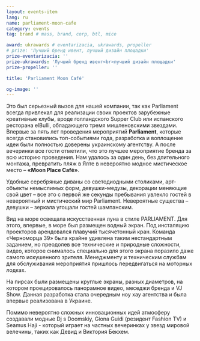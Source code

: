 ```yaml
---
layout: events-item
lang: ru
name: parliament-moon-cafe
category: events
tag: brand # mass, brand, corp, btl, mice

award: ukrawards # eventarizacia, ukrawards, propeller
# prize: 'Лучший бренд ивент, лучший дизайн площадки'
prize-eventarizacia: ''
prize-ukrawards: 'Лучший бренд ивент<br>лучший дизайн площадки'
prize-propeller: ''

title: 'Parliament Moon Café'

og-image: ''
---
```


Это был серьезный вызов для нашей компании, так как Parliament всегда привлекал для реализации своих проектов зарубежные креативные клубы, вроде голландского Supper Club или испанского ресторана elBulli, обладающего тремя мишленовскими звездами. Впервые за пять лет проведения мероприятий <b>Parliament</b>, которые всегда становились топ-событиями года, разработка и воплощение идеи были полностью доверены украинскому агентству. А после вечеринки все гости отметили, что это лучшее мероприятие бренда за всю историю проведения. Нам удалось за один день, без длительного монтажа, превратить пляж в Ялте в невероятно модное мистическое место – <b>«Moon Place Café»</b>.

Удобные серебряные диваны со светодиодными столиками, арт-объекты немыслимых форм, девушки-медузы, декорации меняющие свой цвет – все это с первой же секунды пребывания увлекло гостей в невероятный и мистический мир Parliament.
Невероятные существа –  девушки – зеркала угощали гостей шампанским.
 
Вид на море освещала искусственная луна в стиле PARLIAMENT. Для этого, впервые, в море был размещен водный экран. Под инсталяцию проекторов арендовался плавучий тысячетонный кран. Команда «Черноморца 39» была крайне удивлена таким нестандартным заданием, но преодолев все технические и природные сложности, видео, которое снималось специально для этого экрана поразило даже самого искушенного зрителя. Менеджменту и техническим службам для обслуживания мероприятия пришлось передвигаться на моторных лодках.
 
На пирсах были размещены круглые экраны, разных диаметров, на котором проецировалось панорамное видео,  меседжи бренда и VJ Show. Данная разработка стала очередным ноу хау агентства и была впервые реализована в Украине.
 
Помимо невероятно сложных инновационных идей атмосферу создавали модные Dj s Doomskiy, Giona Guidi (резидент Fashion TV) и Seamus Haji -  который играет на частных вечеринках у звезд мировой велечины, таких как Девид и Виктория Бекхем.
